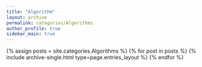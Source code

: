 ```yaml
---
title: "Algorithm"
layout: archive
permalink: categories/Algorithms
author_profile: true
sidebar_main: true
---
```


{% assign posts = site.categories.Algorithms %}
{% for post in posts %} {% include archive-single.html type=page.entries_layout %} {% endfor %}